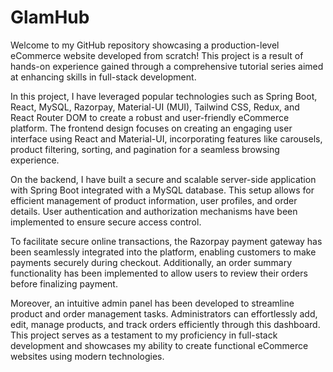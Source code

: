 # GlamHub
Welcome to my GitHub repository showcasing a production-level eCommerce website developed from scratch! This project is a result of hands-on experience gained through a comprehensive tutorial series aimed at enhancing skills in full-stack development.

In this project, I have leveraged popular technologies such as Spring Boot, React, MySQL, Razorpay, Material-UI (MUI), Tailwind CSS, Redux, and React Router DOM to create a robust and user-friendly eCommerce platform. The frontend design focuses on creating an engaging user interface using React and Material-UI, incorporating features like carousels, product filtering, sorting, and pagination for a seamless browsing experience.

On the backend, I have built a secure and scalable server-side application with Spring Boot integrated with a MySQL database. This setup allows for efficient management of product information, user profiles, and order details. User authentication and authorization mechanisms have been implemented to ensure secure access control.

To facilitate secure online transactions, the Razorpay payment gateway has been seamlessly integrated into the platform, enabling customers to make payments securely during checkout. Additionally, an order summary functionality has been implemented to allow users to review their orders before finalizing payment.

Moreover, an intuitive admin panel has been developed to streamline product and order management tasks. Administrators can effortlessly add, edit, manage products, and track orders efficiently through this dashboard.
This project serves as a testament to my proficiency in full-stack development and showcases my ability to create functional eCommerce websites using modern technologies.

<!--
## Project setup(Required for me)
1. npx create-react-app glamhub 
2. install mui Material UI
    - open https://mui.com/
    - click on discover core libraries
    - click on material UI
    - click on get started
    - click on instalation and copy the cmd
        eg: npm install @mui/material @emotion/react @emotion/styled
3. install mui Material icon
    - open https://mui.com/
    - click on discover core libraries
    - click on material UI
    - click on get started
    - click on components
    - click on material icon and copy the cmd
        - eg: npm install @mui/icons-material @mui/material @emotion/styled @emotion/react
4. install tailwind css
    - https://tailwindcss.com/docs/installation
    - click on framework guidelines
    - click on create react app
    - copy cmds of Install Tailwind CSS
        npm install -D tailwindcss
        npx tailwindcss init
    - copy code snippet of Configure your template paths and paste it in tailwind.config.js
    ```
        /** @type {import('tailwindcss').Config} */
        module.exports = {
        content: [
            "./src/**/*.{js,jsx,ts,tsx}",
        ],
        theme: {
            extend: {},
        },
        plugins: [],
        }
    ```
5. copy the directives of Add the Tailwind directives to your index.css
    ```
        @tailwind base;
        @tailwind components;
        @tailwind utilities;
    ```
6. open tailwind UI component: https://tailwindui.com/components/#product-application-ui
    - under component category select Store Navigation use that code
    - npm i @heroicons/react
    - install npm i @headlessui/react

7. install carousel: npm i react-alice-carousel 
    - click on live demo and copy the code
-->